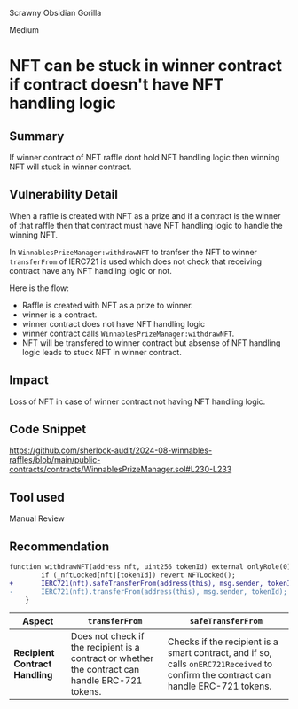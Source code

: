Scrawny Obsidian Gorilla

Medium

# NFT can be stuck in winner contract if contract doesn't have NFT handling logic

## Summary

If winner contract of NFT raffle dont hold NFT handling logic then winning NFT will stuck in winner contract.

## Vulnerability Detail

When a raffle is created with NFT as a prize and if a contract is the winner of that raffle then that contract must have NFT handling logic to handle the winning NFT.

In `WinnablesPrizeManager:withdrawNFT` to tranfser the NFT to winner `transferFrom` of IERC721 is used which does not check that receiving contract have any NFT handling logic or not.

Here is the flow:
- Raffle is created with NFT as a prize to winner.
- winner is a contract.
- winner contract does not have NFT handling logic
- winner contract calls `WinnablesPrizeManager:withdrawNFT`.
- NFT will be transfered to winner contract but absense of NFT handling logic leads to stuck NFT in winner contract.

## Impact

Loss of NFT in case of winner contract not having NFT handling logic.

## Code Snippet

https://github.com/sherlock-audit/2024-08-winnables-raffles/blob/main/public-contracts/contracts/WinnablesPrizeManager.sol#L230-L233

## Tool used

Manual Review

## Recommendation

```diff
function withdrawNFT(address nft, uint256 tokenId) external onlyRole(0) {
        if (_nftLocked[nft][tokenId]) revert NFTLocked();
+       IERC721(nft).safeTransferFrom(address(this), msg.sender, tokenId);
-       IERC721(nft).transferFrom(address(this), msg.sender, tokenId);
    }
```

| **Aspect**                      | **`transferFrom`**                                                                               | **`safeTransferFrom`**                                                                                                              |
| ------------------------------- | ------------------------------------------------------------------------------------------------ | ----------------------------------------------------------------------------------------------------------------------------------- |
| **Recipient Contract Handling** | Does not check if the recipient is a contract or whether the contract can handle ERC-721 tokens. | Checks if the recipient is a smart contract, and if so, calls `onERC721Received` to confirm the contract can handle ERC-721 tokens. |